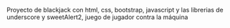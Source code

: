 Proyecto de blackjack con html, css, bootstrap, javascript y las librerias de underscore y sweetAlert2, juego de jugador contra la máquina
